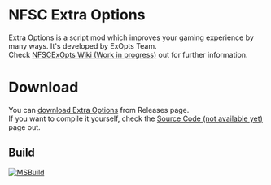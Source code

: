 # NFSC Extra Options
Extra Options is a script mod which improves your gaming experience by many ways. It's developed by ExOpts Team.  
Check [NFSCExOpts Wiki (Work in progress)](http://extraoptions.wikia.com/wiki/Need_for_Speed:_Carbon) out for further information.

# Download
You can [download Extra Options](https://github.com/Sh2dow/NFSCExOpts/releases) from Releases page.  
If you want to compile it yourself, check the [Source Code (not available yet)](http://extraoptions.wikia.com/wiki/Source_Code) page out.

## Build
[![MSBuild](https://github.com/Sh2dow/NFSCExOpts/actions/workflows/msbuild.yml/badge.svg?branch=master)](https://github.com/Sh2dow/NFSCExOpts/actions/workflows/msbuild.yml)